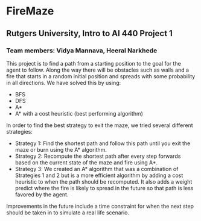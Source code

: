 # FireMaze
## Rutgers University, Intro to AI 440 Project 1
### Team members: Vidya Mannava, Heeral Narkhede

This project is to find a path from a starting position to the goal for the agent to follow. Along the way there will be obstacles such as walls and a fire that starts in a random initial position and spreads with some probability in all directions. We have solved this by using:
- BFS
- DFS
- A*
- A* with a cost heuristic (best performing algorithm)

In order to find the best strategy to exit the maze, we tried several different strategies: 
- Strategy 1: Find the shortest path and follow this path until you exit the maze or burn using the A* algorithm.
- Strategy 2: Recompute the shortest path after every step forwards based on the current state of the maze and fire using A*.
- Strategy 3: We created an A* algorithm that was a combination of Strategies 1 and 2 but is a more efficient algorithm by adding a cost heuristic to when the path should be recomputed. It also adds a weight predict where the fire is likely to spread in the future so that path is less favored by the agent.


Improvements in the future include a time constraint for when the next step should be taken in to simulate a real life scenario.
